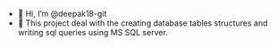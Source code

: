 - 👋 Hi, I’m @deepak18-git
- 👀 This project deal with the creating database tables structures and writing sql queries using MS SQL server.

<!---
deepak18-git/deepak18-git is a ✨ special ✨ repository because its `README.md` (this file) appears on your GitHub profile.
You can click the Preview link to take a look at your changes.
--->
